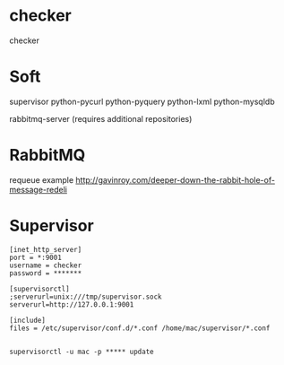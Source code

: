 checker
=======

checker

Soft
====

supervisor
python-pycurl
python-pyquery
python-lxml
python-mysqldb

rabbitmq-server (requires additional repositories)

RabbitMQ
========

requeue example
http://gavinroy.com/deeper-down-the-rabbit-hole-of-message-redeli

Supervisor
==========

	[inet_http_server]
	port = *:9001
	username = checker
	password = *******

	[supervisorctl]
	;serverurl=unix:///tmp/supervisor.sock 
	serverurl=http://127.0.0.1:9001

	[include]
	files = /etc/supervisor/conf.d/*.conf /home/mac/supervisor/*.conf


	supervisorctl -u mac -p ***** update
